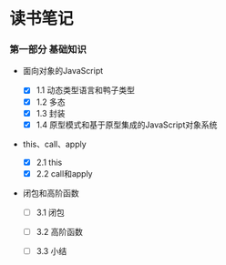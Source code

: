 # 读书笔记

### 第一部分 基础知识

* 面向对象的JavaScript

  - [x] 1.1 动态类型语言和鸭子类型
  - [x] 1.2 多态
  - [x] 1.3 封装
  - [x] 1.4 原型模式和基于原型集成的JavaScript对象系统

* this、call、apply

  - [x] 2.1 this
  - [x] 2.2 call和apply

* 闭包和高阶函数

  - [ ] 3.1 闭包
  - [ ] 3.2 高阶函数
  - [ ] 3.3 小结

